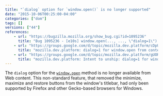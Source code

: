 ```yaml
---
title: "`dialog` option for `window.open()` is no longer supported"
date: "2015-10-06T00:25:00-04:00"
categories: ["dom"]
tags: []
versions: ["44"]
references:
    - url: "https://bugzilla.mozilla.org/show_bug.cgi?id=1095236"
      title: "Bug 1095236 - [e10s] window.open(..., ..., \"dialog=1\") breaks with e10s enabled"
    - url: "https://groups.google.com/d/topic/mozilla.dev.platform/cDpULPod8nQ/discussion"
      title: "mozilla.dev.platform: dialog=1 for window.open from content"
    - url: "https://groups.google.com/d/topic/mozilla.dev.platform/gUORXMzvH1Y/discussion"
      title: "mozilla.dev.platform: Intent to unship: dialog=1 for window.open from web content"
---
```

The `dialog` option for the [`window.open`](https://developer.mozilla.org/en-US/docs/Web/API/Window/open) method is no longer available from Web content. This non-standard feature, that removed the minimize, maximize and restore buttons from the window's titlebar, had only been supported by Firefox and other Gecko-based browsers for Windows.
